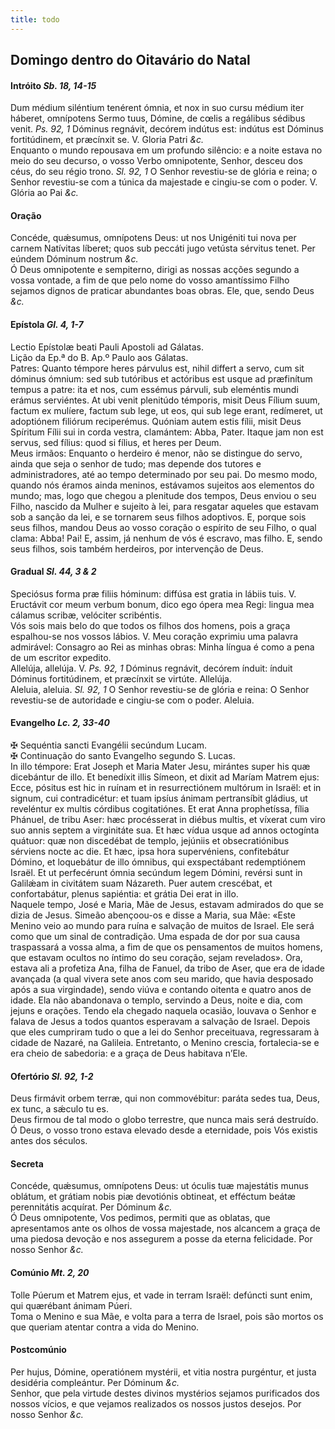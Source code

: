 ```yaml
---
title: todo
---
```

<h2 class="text-center">Domingo dentro do Oitavário do Natal</h2>

<h4 class="text-center">Intróito <em>Sb. 18, 14-15</em></h4>

<div class="container-fluid">
<div class="row">
<div class="dropcap text-justify">
Dum médium siléntium tenérent ómnia, et nox in suo cursu médium iter háberet, omnípotens Sermo tuus, Dómine, de cœlis a regálibus sédibus venit. <em>Ps. 92, 1</em> Dóminus regnávit, decórem indútus est: indútus est Dóminus fortitúdinem, et præcínxit se.
V. Gloria Patri <em>&c.</em>
</div>
<div class="dropcap text-justify">
Enquanto o mundo repousava em um profundo silêncio: e a noite estava no meio do seu decurso, o vosso Verbo omnipotente, Senhor, desceu dos céus, do seu régio trono. <em>Sl. 92, 1</em> O Senhor revestiu-se de glória e reina; o Senhor revestiu-se com a túnica da majestade e cingiu-se com o poder.
V. Glória ao Pai <em>&c.</em>
</div>
</div>
</div>

<h4 class="text-center">Oração</h4>

<div class="container-fluid">
<div class="row">
<div class="dropcap text-justify">
Concéde, quǽsumus, omnípotens Deus: ut nos Unigéniti tui nova per carnem Natívitas líberet; quos sub peccáti jugo vetústa sérvitus tenet. Per eúndem Dóminum nostrum <em>&c.</em>
</div>
<div class="dropcap text-justify">
Ó Deus omnipotente e sempiterno, dirigi as nossas acções segundo a vossa vontade, a fim de que pelo nome do vosso amantíssimo Filho sejamos dignos de praticar abundantes boas obras. Ele, que, sendo Deus <em>&c.</em>
</div>
</div>
</div>

<h4 class="text-center">Epístola <em>Gl. 4, 1-7</em></h4>

<div class="container-fluid">
<div class="row">
<div class="text-justify">
Lectio Epístolæ beati Pauli Apostoli ad Gálatas.
</div>
<div class="text-justify">
Lição da Ep.ª do B. Ap.º Paulo aos Gálatas.
</div>
<div class="dropcap text-justify">
Patres: Quanto témpore heres párvulus est, nihil differt a servo, cum sit dóminus ómnium: sed sub tutóribus et actóribus est usque ad præfinítum tempus a patre: ita et nos, cum essémus párvuli, sub eleméntis mundi erámus serviéntes. At ubi venit plenitúdo témporis, misit Deus Fílium suum, factum ex mulíere, factum sub lege, ut eos, qui sub lege erant, redímeret, ut adoptiónem filiórum reciperémus. Quóniam autem estis fílii, misit Deus Spíritum Fílii sui in corda vestra, clamántem: Abba, Pater. Itaque jam non est servus, sed fílius: quod si fílius, et heres per Deum.
</div>
<div class="dropcap text-justify">
Meus irmãos: Enquanto o herdeiro é menor, não se distingue do servo, ainda que seja o senhor de tudo; mas depende dos tutores e administradores, até ao tempo determinado por seu pai. Do mesmo modo, quando nós éramos ainda meninos, estávamos sujeitos aos elementos do mundo; mas, logo que chegou a plenitude dos tempos, Deus enviou o seu Filho, nascido da Mulher e sujeito à lei, para resgatar aqueles que estavam sob a sanção da lei, e se tornarem seus filhos adoptivos. E, porque sois seus filhos, mandou Deus ao vosso coração o espírito de seu Filho, o qual clama: Abba! Pai! E, assim, já nenhum de vós é escravo, mas filho. E, sendo seus filhos, sois também herdeiros, por intervenção de Deus.
</div>
</div>
</div>

<h4 class="text-center">Gradual <em>Sl. 44, 3 & 2</em></h4>

<div class="container-fluid">
<div class="row">
<div class="dropcap text-justify">
Speciósus forma præ filiis hóminum: diffúsa est gratia in lábiis tuis. V. Eructávit cor meum verbum bonum, dico ego ópera mea Regi: lingua mea cálamus scribæ, velóciter scribéntis.
</div>
<div class="dropcap text-justify">
Vós sois mais belo do que todos os filhos dos homens, pois a graça espalhou-se nos vossos lábios. V. Meu coração exprimiu uma palavra admirável: Consagro ao Rei as minhas obras: Minha língua é como a pena de um escritor expedito.
</div>
<div class="text-justify">
Allelúja, allelúja. V. <em>Ps. 92, 1</em> Dóminus regnávit, decórem índuit: índuit Dóminus fortitúdinem, et præcínxit se virtúte. Allelúja.
</div>
<div class="text-justify">
Aleluia, aleluia. <em>Sl. 92, 1</em> O Senhor revestiu-se de glória e reina: O Senhor revestiu-se de autoridade e cingiu-se com o poder. Aleluia.
</div>
</div>
</div>

<h4 class="text-center">Evangelho <em>Lc. 2, 33-40</em></h4>

<div class="container-fluid">
<div class="row">
<div class="text-justify">
<span class="text-danger">&#10016;</span> Sequéntia sancti Evangélii secúndum Lucam.
</div>
<div class="text-justify">
<span class="text-danger">&#10016;</span> Continuação do santo Evangelho segundo S. Lucas.
</div>
<div class="dropcap text-justify">
In illo témpore: Erat Joseph et Maria Mater Jesu, mirántes super his quæ dicebántur de illo. Et benedíxit illis Símeon, et dixit ad Maríam Matrem ejus: Ecce, pósitus est hic in ruínam et in resurrectiónem multórum in Israël: et in signum, cui contradicétur: et tuam ipsíus ánimam pertransíbit gládius, ut reveléntur ex multis córdibus cogitatiónes. Et erat Anna prophetíssa, fília Phánuel, de tribu Aser: hæc procésserat in diébus multis, et víxerat cum viro suo annis septem a virginitáte sua. Et hæc vídua usque ad annos octogínta quátuor: quæ non discedébat de templo, jejúniis et obsecratiónibus sérviens nocte ac die. Et hæc, ipsa hora supervéniens, confitebátur Dómino, et loquebátur de illo ómnibus, qui exspectábant redemptiónem Israël. Et ut perfecérunt ómnia secúndum legem Dómini, revérsi sunt in Galilǽam in civitátem suam Názareth. Puer autem crescébat, et confortabátur, plenus sapiéntia: et grátia Dei erat in illo.
</div>
<div class="dropcap text-justify">
Naquele tempo, José e Maria, Mãe de Jesus, estavam admirados do que se dizia de Jesus. Simeão abençoou-os e disse a Maria, sua Mãe: «Este Menino veio ao mundo para ruína e salvação de muitos de Israel. Ele será como que um sinal de contradição. Uma espada de dor por sua causa traspassará a vossa alma, a fim de que os pensamentos de muitos homens, que estavam ocultos no íntimo do seu coração, sejam revelados». Ora, estava ali a profetiza Ana, filha de Fanuel, da tribo de Aser, que era de idade avançada (a qual vivera sete anos com seu marido, que havia desposado após a sua virgindade), sendo viúva e contando oitenta e quatro anos de idade. Ela não abandonava o templo, servindo a Deus, noite e dia, com jejuns e orações. Tendo ela chegado naquela ocasião, louvava o Senhor e falava de Jesus a todos quantos esperavam a salvação de Israel. Depois que eles cumpriram tudo o que a lei do Senhor preceituava, regressaram à cidade de Nazaré, na Galileia. Entretanto, o Menino crescia, fortalecia-se e era cheio de sabedoria: e a graça de Deus habitava n’Ele.
</div>
</div>
</div>

<h4 class="text-center">Ofertório <em>Sl. 92, 1-2</em></h4>
<div class="container-fluid">
<div class="row">
<div class="dropcap text-justify">
Deus firmávit orbem terræ, qui non commovébitur: paráta sedes tua, Deus, ex tunc, a sǽculo tu es.
</div>
<div class="dropcap text-justify">
Deus firmou de tal modo o globo terrestre, que nunca mais será destruído. Ó Deus, o vosso trono estava elevado desde a eternidade, pois Vós existis antes dos séculos.
</div>
</div>
</div>

<h4 class="text-center">Secreta</h4>

<div class="container-fluid">
<div class="row">
<div class="dropcap text-justify">
Concéde, quǽsumus, omnípotens Deus: ut óculis tuæ majestátis munus oblátum, et grátiam nobis piæ devotiónis obtineat, et efféctum beátæ perennitátis acquírat. Per Dóminum <em>&c.</em>
</div>
<div class="dropcap text-justify">
Ó Deus omnipotente, Vos pedimos, permiti que as oblatas, que apresentamos ante os olhos de vossa majestade, nos alcancem a graça de uma piedosa devoção e nos assegurem a posse da eterna felicidade. Por nosso Senhor <em>&c.</em>
</div>
</div>
</div>

<h4 class="text-center">Comúnio <em>Mt. 2, 20</em></h4>

<div class="container-fluid">
<div class="row">
<div class="dropcap text-justify">
Tolle Púerum et Matrem ejus, et vade in terram Israël: defúncti sunt enim, qui quærébant ánimam Púeri.
</div>
<div class="dropcap text-justify">
Toma o Menino e sua Mãe, e volta para a terra de Israel, pois são mortos os que queriam atentar contra a vida do Menino.
</div>
</div>
</div>

<h4 class="text-center">Postcomúnio</h4>

<div class="container-fluid">
<div class="row">
<div class="dropcap text-justify">
Per hujus, Dómine, operatiónem mystérii, et vitia nostra purgéntur, et justa desidéria compleántur. Per Dóminum <em>&c.</em>
</div>
<div class="dropcap text-justify">
Senhor, que pela virtude destes divinos mystérios sejamos purificados dos nossos vícios, e que vejamos realizados os nossos justos desejos. Por nosso Senhor <em>&c.</em>
</div>
</div>
</div>